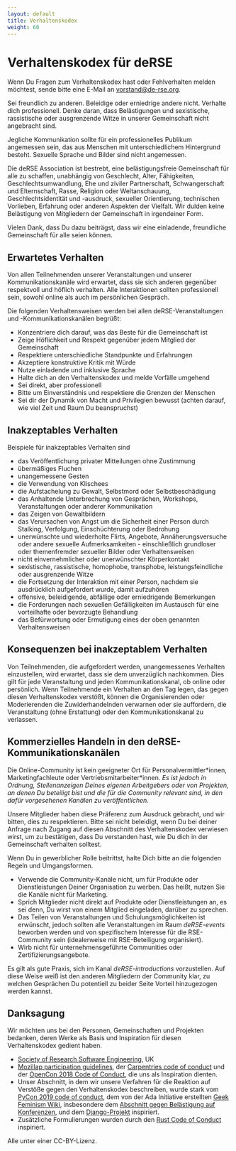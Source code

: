 ```yaml
---
layout: default
title: Verhaltenskodex
weight: 60
---
```


# Verhaltenskodex für deRSE

Wenn Du Fragen zum Verhaltenskodex hast oder Fehlverhalten melden möchtest, sende bitte eine E-Mail an [vorstand@de-rse.org](mailto:vorstand@de-rse.org).

Sei freundlich zu anderen.
Beleidige oder erniedrige andere nicht.
Verhalte dich professionell.
Denke daran, dass Belästigungen und sexistische, rassistische oder ausgrenzende Witze in unserer Gemeinschaft nicht angebracht sind.

Jegliche Kommunikation sollte für ein professionelles Publikum angemessen sein, das aus Menschen mit unterschiedlichem Hintergrund besteht.
Sexuelle Sprache und Bilder sind nicht angemessen.

Die deRSE Association ist bestrebt, eine belästigungsfreie Gemeinschaft für alle zu schaffen, unabhängig von Geschlecht, Alter, Fähigkeiten, Geschlechtsumwandlung, Ehe und ziviler Partnerschaft, Schwangerschaft und Elternschaft, Rasse, Religion oder Weltanschauung, Geschlechtsidentität und -ausdruck, sexueller Orientierung, technischen Vorlieben, Erfahrung oder anderen Aspekten der Vielfalt.
Wir dulden keine Belästigung von Mitgliedern der Gemeinschaft in irgendeiner Form.

Vielen Dank, dass Du dazu beiträgst, dass wir eine einladende, freundliche Gemeinschaft für alle seien können.

## Erwartetes Verhalten

Von allen Teilnehmenden unserer Veranstaltungen und unserer Kommunikationskanäle wird erwartet, dass sie sich anderen gegenüber respektvoll und höflich verhalten.
Alle Interaktionen sollten professionell sein, sowohl online als auch im persönlichen Gespräch.

Die folgenden Verhaltensweisen werden bei allen deRSE-Veranstaltungen und -Kommunikationskanälen begrüßt:

- Konzentriere dich darauf, was das Beste für die Gemeinschaft ist
- Zeige Höflichkeit und Respekt gegenüber jedem Mitglied der Gemeinschaft
- Respektiere unterschiedliche Standpunkte und Erfahrungen
- Akzeptiere konstruktive Kritik mit Würde
- Nutze einladende und inklusive Sprache
- Halte dich an den Verhaltenskodex und melde Vorfälle umgehend
- Sei direkt, aber professionell
- Bitte um Einverständnis und respektiere die Grenzen der Menschen
- Sei dir der Dynamik von Macht und Privilegien bewusst (achten darauf, wie viel Zeit und Raum Du beanspruchst)

## Inakzeptables Verhalten

Beispiele für inakzeptables Verhalten sind

- das Veröffentlichung privater Mitteilungen ohne Zustimmung
- übermäßiges Fluchen
- unangemessene Gesten
- die Verwendung von Klischees
- die Aufstachelung zu Gewalt, Selbstmord oder Selbstbeschädigung
- das Anhaltende Unterbrechung von Gesprächen, Workshops, Veranstaltungen oder anderer Kommunikation
- das Zeigen von Gewaltbildern
- das Verursachen von Angst um die Sicherheit einer Person durch Stalking, Verfolgung, Einschüchterung oder Bedrohung
- unerwünschte und wiederholte Flirts, Angebote, Annäherungsversuche oder andere sexuelle Aufmerksamkeiten - einschließlich grundloser oder themenfremder sexueller Bilder oder Verhaltensweisen
- nicht einvernehmlicher oder unerwünschter Körperkontakt
- sexistische, rassistische, homophobe, transphobe, leistungsfeindliche oder ausgrenzende Witze
- die Fortsetzung der Interaktion mit einer Person, nachdem sie ausdrücklich aufgefordert wurde, damit aufzuhören
- offensive, beleidigende, abfällige oder erniedrigende Bemerkungen
- die Forderungen nach sexuellen Gefälligkeiten im Austausch für eine vorteilhafte oder bevorzugte Behandlung
- das Befürwortung oder Ermutigung eines der oben genannten Verhaltensweisen

## Konsequenzen bei inakzeptablem Verhalten

Von Teilnehmenden, die aufgefordert werden, unangemessenes Verhalten einzustellen, wird erwartet, dass sie dem unverzüglich nachkommen.
Dies gilt für jede Veranstaltung und jeden Kommunikationskanal, ob online oder persönlich.
Wenn Teilnehmende ein Verhalten an den Tag legen, das gegen diesen Verhaltenskodex verstößt, können die Organisierenden oder Moderierenden die Zuwiderhandelnden verwarnen oder sie auffordern, die Veranstaltung (ohne Erstattung) oder den Kommunikationskanal zu verlassen.

## Kommerzielles Handeln in den deRSE-Kommunikationskanälen

Die Online-Community ist kein geeigneter Ort für Personalvermittler\*innen, Marketingfachleute oder Vertriebsmitarbeiter\*innen.
*Es ist jedoch in Ordnung, Stellenanzeigen Deines eigenen Arbeitgebers oder von Projekten, an denen Du beteiligt bist und die für die Community relevant sind, in den dafür vorgesehenen Kanälen zu veröffentlichen.*

Unsere Mitglieder haben diese Präferenz zum Ausdruck gebracht, und wir bitten, dies zu respektieren.
Bitte sei nicht beleidigt, wenn Du bei deiner Anfrage nach Zugang auf diesen Abschnitt des Verhaltenskodex verwiesen wirst, um zu bestätigen, dass Du verstanden hast, wie Du dich in der Gemeinschaft verhalten solltest.

Wenn Du in gewerblicher Rolle beitrittst, halte Dich bitte an die folgenden Regeln und Umgangsformen.

- Verwende die Community-Kanäle nicht, um für Produkte oder Dienstleistungen Deiner Organisation zu werben.
  Das heißt, nutzen Sie die Kanäle nicht für Marketing.
- Sprich Mitglieder nicht direkt auf Produkte oder Dienstleistungen an, es sei denn, Du wirst von einem Mitglied eingeladen, darüber zu sprechen.
- Das Teilen von Veranstaltungen und Schulungsmöglichkeiten ist erwünscht, jedoch sollten alle Veranstaltungen im Raum *deRSE-events* beworben werden und von spezifischem Interesse für die RSE-Community sein (idealerweise mit RSE-Beteiligung organisiert).
- Wirb nicht für unternehmensgeführte Communities oder Zertifizierungsangebote.

Es gilt als gute Praxis, sich im Kanal *deRSE-introductions* vorzustellen.
Auf diese Weise weiß ist den anderen Mitgliedern der Community klar, zu welchen Gesprächen Du potentiell zu beider Seite Vorteil hinzugezogen werden kannst.

## Danksagung

Wir möchten uns bei den Personen, Gemeinschaften und Projekten bedanken, deren Werke als Basis und Inspiration für diesen Verhaltenskodex gedient haben.

- [Society of Research Software Engineering](https://society-rse.org/), UK
- [Mozillap participation guidelines](https://www.mozilla.org/en-US/about/governance/policies/participation/), der [Carpentries code of conduct](https://docs.carpentries.org/topic_folders/policies/code-of-conduct.html) und der [OpenCon 2018 Code of Conduct](https://www.opencon2018.org/code_of_conduct), die uns als Inspiration dienten.
- Unser Abschnitt, in dem wir unsere Verfahren für die Reaktion auf Verstöße gegen den Verhaltenskodex beschreiben, wurde stark vom [PyCon 2019 code of conduct](https://2018.pyconuk.org/code-conduct/), dem von der Ada Initiative erstellten [Geek Feminism Wiki](http://geekfeminism.wikia.com/wiki/Conference_anti-harassment/Responding_to_reports), insbesondere dem [Abschnitt gegen Belästigung auf Konferenzen](http://geekfeminism.wikia.com/wiki/Conference_anti-harassment/Responding_to_reports), und dem [Django-Projekt](https://www.djangoproject.com/conduct/enforcement-manual/) inspiriert.
- Zusätzliche Formulierungen wurden durch den [Rust Code of Conduct](https://www.rust-lang.org/policies/code-of-conduct) inspiriert.

Alle unter einer CC-BY-Lizenz.
